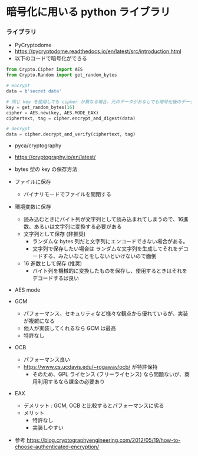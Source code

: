 # 暗号化に用いる python ライブラリ

### ライブラリ

- PyCryptodome
- https://pycryptodome.readthedocs.io/en/latest/src/introduction.html
- 以下のコードで暗号化ができる

```python
from Crypto.Cipher import AES
from Crypto.Random import get_random_bytes

# encrypt
data = b'secret data'

# 同じ key を使用しても cipher が異なる場合、元のデータがおなしでも暗号化後のデータは異なる
key = get_random_bytes(16)
cipher = AES.new(key, AES.MODE_EAX)
ciphertext, tag = cipher.encrypt_and_digest(data)

# decrypt
data = cipher.decrypt_and_verify(ciphertext, tag)

```

- pyca/cryptography
- https://cryptography.io/en/latest/

- bytes 型の key の保存方法
- ファイルに保存
  - バイナリモードでファイルを開閉する
- 環境変数に保存
  - 読み込むときにバイト列が文字列として読み込まれてしまうので、16進数、あるいは文字列に変換する必要がある
  - 文字列として保存 (非推奨)
    - ランダムな bytes 列だと文字列にエンコードできない場合がある。
    - 文字列で保存したい場合は ランダムな文字列を生成してそれをデコードする、みたいなことをしないといけないので面倒
  - 16 進数として保存 (推奨)
    - バイト列を機械的に変換したものを保存し、使用するときはそれをデコードするば良い

- AES mode
- GCM
  - パフォーマンス、セキュリティなど様々な観点から優れているが、実装が複雑になる
  - 他人が実装してくれるなら GCM は最高
  - 特許なし
- OCB
  - パフォーマンス良い
  - https://www.cs.ucdavis.edu/~rogaway/ocb/ が特許保持
    - そのため、GPL ライセンス (フリーライセンス) なら問題ないが、商用利用するなら課金の必要あり
- EAX
  - デメリット : GCM, OCB と比較するとパフォーマンスに劣る
  - メリット
    - 特許なし
    - 実装しやすい
- 参考 https://blog.cryptographyengineering.com/2012/05/19/how-to-choose-authenticated-encryption/
